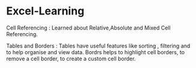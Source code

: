 # Excel-Learning

Cell Referencing : Learned about Relative,Absolute and Mixed Cell Referencing.

Tables and Borders : Tables have useful features like sorting , filtering and to help organise and view data. Bordrs helps to highlight cell borders, to remove a cell 
border, to create a custom cell border.
